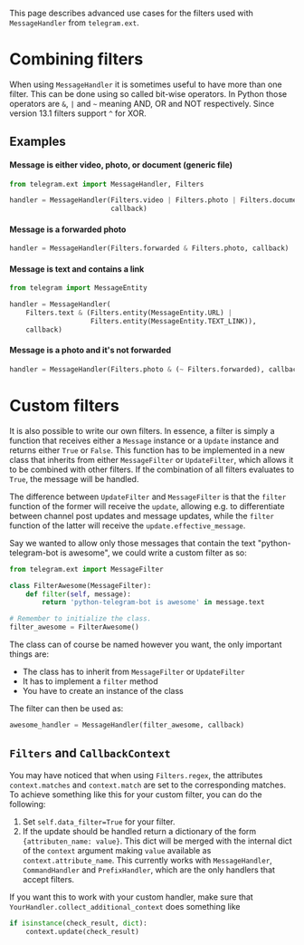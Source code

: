 This page describes advanced use cases for the filters used with `MessageHandler` from `telegram.ext`.

# Combining filters
When using `MessageHandler` it is sometimes useful to have more than one filter. This can be done using so called bit-wise operators. In Python those operators are `&`, `|` and `~` meaning AND, OR and NOT respectively. Since version 13.1 filters support `^` for XOR.
## Examples
#### Message is either video, photo, or document (generic file)
``` python
from telegram.ext import MessageHandler, Filters

handler = MessageHandler(Filters.video | Filters.photo | Filters.document, 
                         callback)
```

#### Message is a forwarded photo
``` python
handler = MessageHandler(Filters.forwarded & Filters.photo, callback)
```

#### Message is text and contains a link
``` python
from telegram import MessageEntity

handler = MessageHandler(
    Filters.text & (Filters.entity(MessageEntity.URL) |
                    Filters.entity(MessageEntity.TEXT_LINK)),
    callback)
```

#### Message is a photo and it's not forwarded
``` python
handler = MessageHandler(Filters.photo & (~ Filters.forwarded), callback)
```

# Custom filters
It is also possible to write our own filters. In essence, a filter is simply a function that receives either a `Message` instance or a `Update` instance and returns either `True` or `False`. This function has to be implemented in a new class that inherits from either `MessageFilter` or `UpdateFilter`, which allows it to be combined with other filters. If the combination of all filters evaluates to `True`, the message will be handled.

The difference between `UpdateFilter` and `MessageFilter` is that the `filter` function of the former will receive the `update`, allowing e.g. to differentiate between channel post updates and message updates, while the `filter` function of the latter will receive the `update.effective_message`.

Say we wanted to allow only those messages that contain the text "python-telegram-bot is awesome", we could write a custom filter as so:

```python
from telegram.ext import MessageFilter

class FilterAwesome(MessageFilter):
    def filter(self, message):
        return 'python-telegram-bot is awesome' in message.text

# Remember to initialize the class.
filter_awesome = FilterAwesome()
```

The class can of course be named however you want, the only important things are:
- The class has to inherit from `MessageFilter` or `UpdateFilter`
- It has to implement a `filter` method
- You have to create an instance of the class

The filter can then be used as:
```python
awesome_handler = MessageHandler(filter_awesome, callback)
```

## `Filters` and `CallbackContext`

You may have noticed that when using `Filters.regex`, the attributes `context.matches` and `context.match` are set to the corresponding matches. To achieve something like this for your custom filter, you can do the following:

1. Set `self.data_filter=True` for your filter.
2. If the update should be handled return a dictionary of the form `{attributen_name: value}`. This dict will be merged with the internal dict of the `context` argument making `value` available as `context.attribute_name`. This currently works with `MessageHandler`, `CommandHandler` and `PrefixHandler`, which are the only handlers that accept filters.

If you want this to work with your custom handler, make sure that `YourHandler.collect_additional_context` does something like

```python
if isinstance(check_result, dict):
    context.update(check_result)
```
